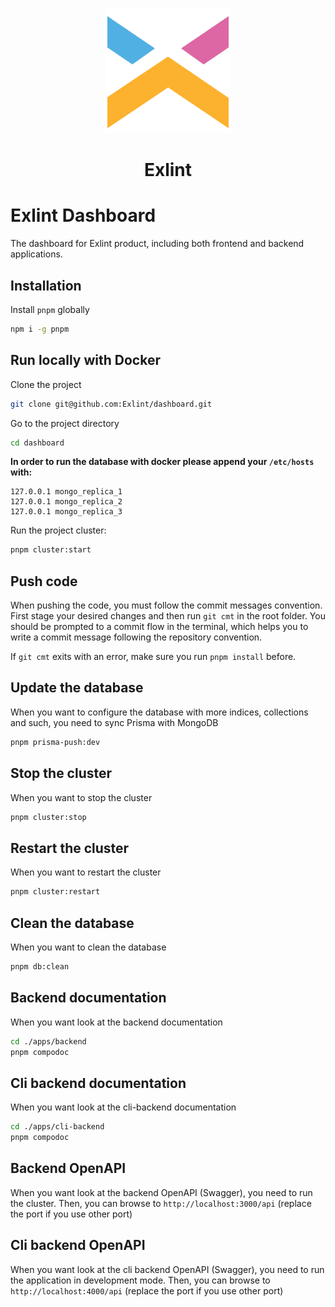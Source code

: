 <p align="center"><img src="assets/brand.png" height="200" width="200"/></p>

<h1 align="center">Exlint</h1>

# Exlint Dashboard

The dashboard for Exlint product, including both frontend and backend applications.

## Installation

Install `pnpm` globally

```bash
npm i -g pnpm
```

## Run locally with Docker

Clone the project

```bash
git clone git@github.com:Exlint/dashboard.git
```

Go to the project directory

```bash
cd dashboard
```

**In order to run the database with docker please append your `/etc/hosts` with:**

```
127.0.0.1 mongo_replica_1
127.0.0.1 mongo_replica_2
127.0.0.1 mongo_replica_3
```

Run the project cluster:

```bash
pnpm cluster:start
```

## Push code

When pushing the code, you must follow the commit messages convention.
First stage your desired changes and then run `git cmt` in the root folder.
You should be prompted to a commit flow in the terminal, which helps you to write a commit message following the repository convention.

If `git cmt` exits with an error, make sure you run `pnpm install` before.

## Update the database

When you want to configure the database with more indices, collections and such, you need to sync Prisma with MongoDB

```bash
pnpm prisma-push:dev
```

## Stop the cluster

When you want to stop the cluster

```bash
pnpm cluster:stop
```

## Restart the cluster

When you want to restart the cluster

```bash
pnpm cluster:restart
```

## Clean the database

When you want to clean the database

```bash
pnpm db:clean
```

## Backend documentation

When you want look at the backend documentation

```bash
cd ./apps/backend
pnpm compodoc
```

## Cli backend documentation

When you want look at the cli-backend documentation

```bash
cd ./apps/cli-backend
pnpm compodoc
```

## Backend OpenAPI

When you want look at the backend OpenAPI (Swagger), you need to run the cluster.
Then, you can browse to `http://localhost:3000/api` (replace the port if you use other port)

## Cli backend OpenAPI

When you want look at the cli backend OpenAPI (Swagger), you need to run the application in development mode.
Then, you can browse to `http://localhost:4000/api` (replace the port if you use other port)
